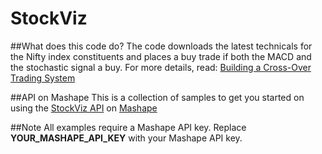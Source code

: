 StockViz
========
##What does this code do?
The code downloads the latest technicals for the Nifty index constituents and places a buy trade if both the MACD and the stochastic signal a buy.
For more details, read: [Building a Cross-Over Trading System](http://stockviz.biz/index.php/2014/02/19/building-cross-trading-system/)

##API on Mashape
This is a collection of samples to get you started on using the [StockViz API](http://stockviz.biz/index.php/api/) on [Mashape](https://www.mashape.com/drona/stockviz)

##Note
All examples require a Mashape API key. Replace **YOUR_MASHAPE_API_KEY** with your Mashape API key.